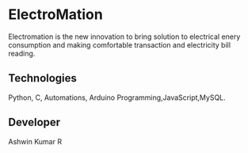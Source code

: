 # ElectroMation
Electromation is the new innovation to bring solution to electrical enery consumption and making comfortable transaction and electricity bill reading.

## Technologies
Python, C, Automations, Arduino Programming,JavaScript,MySQL.

## Developer
Ashwin Kumar R
